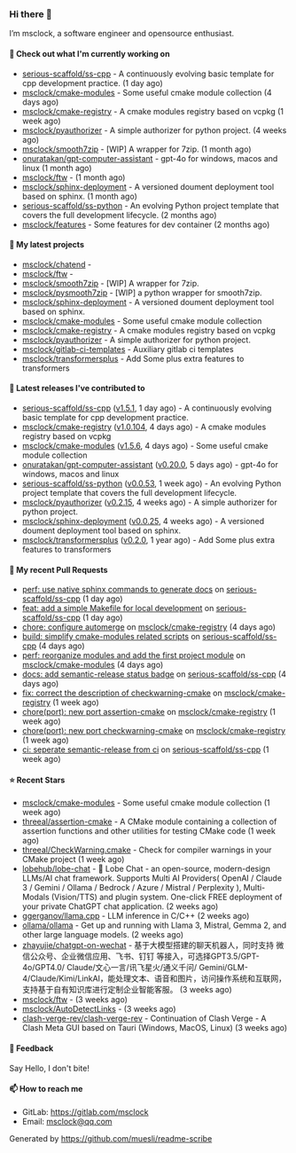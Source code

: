 ### Hi there 👋

I’m msclock, a software engineer and opensource enthusiast.

#### 👷 Check out what I'm currently working on

- [serious-scaffold/ss-cpp](https://github.com/serious-scaffold/ss-cpp) - A continuously evolving basic template for cpp development practice. (1 day ago)
- [msclock/cmake-modules](https://github.com/msclock/cmake-modules) - Some useful cmake module collection (4 days ago)
- [msclock/cmake-registry](https://github.com/msclock/cmake-registry) - A cmake modules registry based on vcpkg (1 week ago)
- [msclock/pyauthorizer](https://github.com/msclock/pyauthorizer) - A simple authorizer for python project. (4 weeks ago)
- [msclock/smooth7zip](https://github.com/msclock/smooth7zip) - [WIP] A wrapper for 7zip. (1 month ago)
- [onuratakan/gpt-computer-assistant](https://github.com/onuratakan/gpt-computer-assistant) - gpt-4o for windows, macos and linux (1 month ago)
- [msclock/ftw](https://github.com/msclock/ftw) -  (1 month ago)
- [msclock/sphinx-deployment](https://github.com/msclock/sphinx-deployment) - A versioned doument deployment tool based on sphinx. (1 month ago)
- [serious-scaffold/ss-python](https://github.com/serious-scaffold/ss-python) - An evolving Python project template that covers the full development lifecycle. (2 months ago)
- [msclock/features](https://github.com/msclock/features) - Some features for dev container (2 months ago)

#### 🌱 My latest projects

- [msclock/chatend](https://github.com/msclock/chatend) - 
- [msclock/ftw](https://github.com/msclock/ftw) - 
- [msclock/smooth7zip](https://github.com/msclock/smooth7zip) - [WIP] A wrapper for 7zip.
- [msclock/pysmooth7zip](https://github.com/msclock/pysmooth7zip) - [WIP] a python wrapper for smooth7zip.
- [msclock/sphinx-deployment](https://github.com/msclock/sphinx-deployment) - A versioned doument deployment tool based on sphinx.
- [msclock/cmake-modules](https://github.com/msclock/cmake-modules) - Some useful cmake module collection
- [msclock/cmake-registry](https://github.com/msclock/cmake-registry) - A cmake modules registry based on vcpkg
- [msclock/pyauthorizer](https://github.com/msclock/pyauthorizer) - A simple authorizer for python project.
- [msclock/gitlab-ci-templates](https://github.com/msclock/gitlab-ci-templates) - Auxiliary gitlab ci templates
- [msclock/transformersplus](https://github.com/msclock/transformersplus) - Add Some plus extra features to transformers

#### 🔭 Latest releases I've contributed to

- [serious-scaffold/ss-cpp](https://github.com/serious-scaffold/ss-cpp) ([v1.5.1](https://github.com/serious-scaffold/ss-cpp/releases/tag/v1.5.1), 1 day ago) - A continuously evolving basic template for cpp development practice.
- [msclock/cmake-registry](https://github.com/msclock/cmake-registry) ([v1.0.104](https://github.com/msclock/cmake-registry/releases/tag/v1.0.104), 4 days ago) - A cmake modules registry based on vcpkg
- [msclock/cmake-modules](https://github.com/msclock/cmake-modules) ([v1.5.6](https://github.com/msclock/cmake-modules/releases/tag/v1.5.6), 4 days ago) - Some useful cmake module collection
- [onuratakan/gpt-computer-assistant](https://github.com/onuratakan/gpt-computer-assistant) ([v0.20.0](https://github.com/onuratakan/gpt-computer-assistant/releases/tag/v0.20.0), 5 days ago) - gpt-4o for windows, macos and linux
- [serious-scaffold/ss-python](https://github.com/serious-scaffold/ss-python) ([v0.0.53](https://github.com/serious-scaffold/ss-python/releases/tag/v0.0.53), 1 week ago) - An evolving Python project template that covers the full development lifecycle.
- [msclock/pyauthorizer](https://github.com/msclock/pyauthorizer) ([v0.2.15](https://github.com/msclock/pyauthorizer/releases/tag/v0.2.15), 4 weeks ago) - A simple authorizer for python project.
- [msclock/sphinx-deployment](https://github.com/msclock/sphinx-deployment) ([v0.0.25](https://github.com/msclock/sphinx-deployment/releases/tag/v0.0.25), 4 weeks ago) - A versioned doument deployment tool based on sphinx.
- [msclock/transformersplus](https://github.com/msclock/transformersplus) ([v0.2.0](https://github.com/msclock/transformersplus/releases/tag/v0.2.0), 1 year ago) - Add Some plus extra features to transformers

#### 🔨 My recent Pull Requests

- [perf: use native sphinx commands to generate docs](https://github.com/serious-scaffold/ss-cpp/pull/317) on [serious-scaffold/ss-cpp](https://github.com/serious-scaffold/ss-cpp) (1 day ago)
- [feat: add a simple Makefile for local development](https://github.com/serious-scaffold/ss-cpp/pull/316) on [serious-scaffold/ss-cpp](https://github.com/serious-scaffold/ss-cpp) (1 day ago)
- [chore: configure automerge](https://github.com/msclock/cmake-registry/pull/155) on [msclock/cmake-registry](https://github.com/msclock/cmake-registry) (4 days ago)
- [build: simplify cmake-modules related scripts](https://github.com/serious-scaffold/ss-cpp/pull/314) on [serious-scaffold/ss-cpp](https://github.com/serious-scaffold/ss-cpp) (4 days ago)
- [perf: reorganize modules and add the first project module](https://github.com/msclock/cmake-modules/pull/115) on [msclock/cmake-modules](https://github.com/msclock/cmake-modules) (4 days ago)
- [docs: add semantic-release status badge](https://github.com/serious-scaffold/ss-cpp/pull/309) on [serious-scaffold/ss-cpp](https://github.com/serious-scaffold/ss-cpp) (4 days ago)
- [fix: correct the description of checkwarning-cmake](https://github.com/msclock/cmake-registry/pull/150) on [msclock/cmake-registry](https://github.com/msclock/cmake-registry) (1 week ago)
- [chore(port): new port assertion-cmake](https://github.com/msclock/cmake-registry/pull/149) on [msclock/cmake-registry](https://github.com/msclock/cmake-registry) (1 week ago)
- [chore(port): new port checkwarning-cmake](https://github.com/msclock/cmake-registry/pull/148) on [msclock/cmake-registry](https://github.com/msclock/cmake-registry) (1 week ago)
- [ci: seperate semantic-release from ci](https://github.com/serious-scaffold/ss-cpp/pull/306) on [serious-scaffold/ss-cpp](https://github.com/serious-scaffold/ss-cpp) (1 week ago)

#### ⭐ Recent Stars

- [msclock/cmake-modules](https://github.com/msclock/cmake-modules) - Some useful cmake module collection (1 week ago)
- [threeal/assertion-cmake](https://github.com/threeal/assertion-cmake) - A CMake module containing a collection of assertion functions and other utilities for testing CMake code (1 week ago)
- [threeal/CheckWarning.cmake](https://github.com/threeal/CheckWarning.cmake) - Check for compiler warnings in your CMake project (1 week ago)
- [lobehub/lobe-chat](https://github.com/lobehub/lobe-chat) - 🤯 Lobe Chat - an open-source, modern-design LLMs/AI chat framework. Supports Multi AI Providers( OpenAI / Claude 3 / Gemini / Ollama / Bedrock / Azure / Mistral / Perplexity ), Multi-Modals (Vision/TTS) and plugin system. One-click FREE deployment of your private ChatGPT chat application. (2 weeks ago)
- [ggerganov/llama.cpp](https://github.com/ggerganov/llama.cpp) - LLM inference in C/C&#43;&#43; (2 weeks ago)
- [ollama/ollama](https://github.com/ollama/ollama) - Get up and running with Llama 3, Mistral, Gemma 2, and other large language models. (2 weeks ago)
- [zhayujie/chatgpt-on-wechat](https://github.com/zhayujie/chatgpt-on-wechat) - 基于大模型搭建的聊天机器人，同时支持 微信公众号、企业微信应用、飞书、钉钉 等接入，可选择GPT3.5/GPT-4o/GPT4.0/ Claude/文心一言/讯飞星火/通义千问/ Gemini/GLM-4/Claude/Kimi/LinkAI，能处理文本、语音和图片，访问操作系统和互联网，支持基于自有知识库进行定制企业智能客服。 (3 weeks ago)
- [msclock/ftw](https://github.com/msclock/ftw) -  (3 weeks ago)
- [msclock/AutoDetectLinks](https://github.com/msclock/AutoDetectLinks) -  (3 weeks ago)
- [clash-verge-rev/clash-verge-rev](https://github.com/clash-verge-rev/clash-verge-rev) - Continuation of Clash Verge - A Clash Meta GUI based on Tauri (Windows, MacOS, Linux) (3 weeks ago)

#### 💬 Feedback

Say Hello, I don't bite!

#### 📫 How to reach me

- GitLab: https://gitlab.com/msclock
- Email: msclock@qq.com

Generated by https://github.com/muesli/readme-scribe
